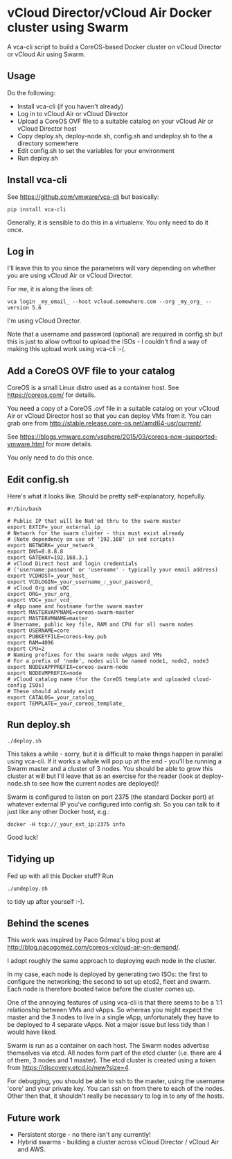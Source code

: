 # vCloud Director/vCloud Air Docker cluster using Swarm

A vca-cli script to build a CoreOS-based Docker cluster on vCloud Director
or vCloud Air using Swarm.

## Usage

Do the following:

* Install vca-cli (if you haven't already)
* Log in to vCloud Air or vCloud Director
* Upload a CoreOS OVF file to a suitable catalog on your vCloud Air or
vCloud Director host
* Copy deploy.sh, deploy-node.sh, config.sh and undeploy.sh to the
a directory somewhere
* Edit config.sh to set the variables for your environment
* Run deploy.sh

## Install vca-cli

See https://github.com/vmware/vca-cli but basically:

    pip install vca-cli

Generally, it is sensible to do this in a virtualenv.
You only need to do it once.

## Log in

I'll leave this to you since the parameters will vary depending on whether
you are using vCloud Air or vCloud Director.

For me, it is along the lines of:

    vca login _my_email_ --host vcloud.somewhere.com --org _my_org_ --version 5.6

I'm using vCloud Director.

Note that a username and password (optional) are required in
config.sh but this is just to allow ovftool to upload the ISOs -
I couldn't find a way of making this upload work using vca-cli :-(.

## Add a CoreOS OVF file to your catalog

CoreOS is a small Linux distro used as a container host.
See https://coreos.com/ for details.

You need a copy of a CoreOS .ovf file in a suitable catalog on your
vCloud Air or vCloud Director host so that you can deploy VMs
from it.
You can grab one from http://stable.release.core-os.net/amd64-usr/current/.

See https://blogs.vmware.com/vsphere/2015/03/coreos-now-supported-vmware.html for more details.

You only need to do this once.

## Edit config.sh

Here's what it looks like. Should be pretty self-explanatory, hopefully.

```
#!/bin/bash

# Public IP that will be Nat'ed thru to the swarm master
export EXTIP=_your_external_ip_
# Network for the swarm cluster - this must exist already
# (Note dependency on use of '192.168' in sed scripts)
export NETWORK=_your_network_
export DNS=8.8.8.8
export GATEWAY=192.168.3.1
# vCloud Direct host and login credentials
# ('username:password' or 'username' - typically your email address)
export VCDHOST=_your_host_
export VCDLOGIN=_your_username_:_your_password_
# vCloud Org and vDC
export ORG=_your_org_
export VDC=_your_vcd_
# vApp name and hostname forthe swarm master
export MASTERVAPPNAME=coreos-swarm-master
export MASTERVMNAME=master
# Username, public key file, RAM and CPU for all swarm nodes
export USERNAME=core
export PUBKEYFILE=coreos-key.pub
export RAM=4096
export CPU=2
# Naming prefixes for the swarm node vApps and VMs
# For a prefix of 'node', nodes will be named node1, node2, node3
export NODEVAPPPREFIX=coreos-swarm-node
export NODEVMPREFIX=node
# vCloud catalog name (for the CoreOS template and uploaded cloud-config ISOs)
# These should already exist
export CATALOG=_your_catalog_
export TEMPLATE=_your_coreos_template_
```

## Run deploy.sh

    ./deploy.sh

This takes a while - sorry, but it is difficult to make things happen in
parallel using vca-cli.  If it works a whale will pop up at the end -
you'll be running a Swarm master and a cluster of 3 nodes. You should be
able to grow this cluster at will but I'll leave that as an exercise for the
reader (look at deploy-node.sh to see how the current nodes
are deployed)!

Swarm is configured to listen on port 2375 (the standard Docker port) at
whatever external IP you've configured into config.sh. So you can
talk to it just like any other Docker host, e.g.:

    docker -H tcp://_your_ext_ip:2375 info

Good luck!

## Tidying up

Fed up with all this Docker stuff? Run

    ./undeploy.sh

to tidy up after yourself :-).

## Behind the scenes

This work was inspired by Paco Gómez's blog post at
http://blog.pacogomez.com/coreos-vcloud-air-on-demand/.

I adopt roughly the same approach to deploying each node in the cluster.

In my case, each node is deployed by generating two ISOs: the first to
configure the networking;
the second to set up etcd2, fleet and swarm.
Each node is therefore booted twice before the cluster comes up.

One of the annoying features of using vca-cli is that there
seems to be a 1:1 relationship between VMs and vApps.
So whereas you might expect the master and the 3 nodes to
live in a single vApp, unfortunately they have to be deployed to 4
separate vApps.  Not a major issue but less tidy than I would have
liked.

Swarm is run as a container on each host.
The Swarm nodes advertise themselves via etcd. All nodes form part of the etcd
cluster (i.e. there are 4 of them, 3 nodes and 1 master).
The etcd cluster is created using a token from
https://discovery.etcd.io/new?size=4.

For debugging, you should be able to ssh to the master, using the
username 'core' and your private key. You can ssh on from there to each
of the nodes. Other then that, it shouldn't really be necessary to log
in to any of the hosts.

## Future work

* Persistent storge - no there isn't any currently!
* Hybrid swarms - building a cluster across vCloud Director / vCloud Air
and AWS.

